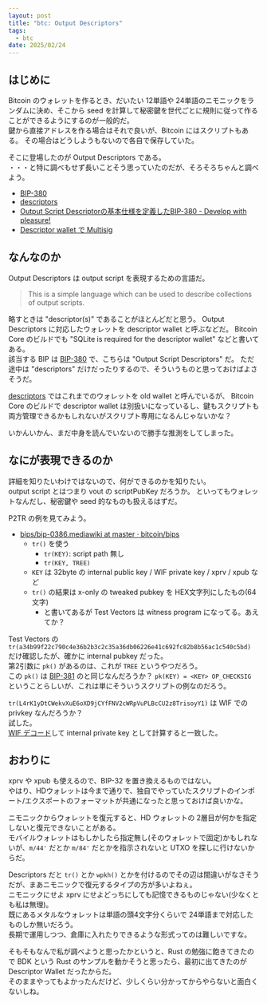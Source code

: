 ```yaml
---
layout: post
title: "btc: Output Descriptors"
tags:
  - btc
date: 2025/02/24
---
```


## はじめに

Bitcoin のウォレットを作るとき、だいたい 12単語や 24単語のニモニックをランダムに決め、そこから seed を計算して秘密鍵を世代ごとに規則に従って作ることができるようにするのが一般的だ。  
鍵から直接アドレスを作る場合はそれで良いが、Bitcoin にはスクリプトもある。
その場合はどうしようもないので各自で保存していた。

そこに登場したのが Output Descriptors である。  
・・・と特に調べもせず長いことそう思っていたのだが、そろそろちゃんと調べよう。

* [BIP-380](https://github.com/bitcoin/bips/blob/master/bip-0380.mediawiki)
* [descriptors](https://bitcoincoredocs.com/descriptors.html)
* [Output Script Descriptorの基本仕様を定義したBIP-380 - Develop with pleasure!](https://techmedia-think.hatenablog.com/entry/2021/09/13/193228)
* [Descriptor wallet で Multisig](https://zenn.dev/kanna/articles/b1112ee16d130b)

## なんなのか

Output Descriptors は output script を表現するための言語だ。

> This is a simple language which can be used to describe collections of output scripts.

略すときは "descriptor(s)" であることがほとんどだと思う。
Output Descriptors に対応したウォレットを descriptor wallet と呼ぶなどだ。
Bitcoin Core のビルドでも "SQLite is required for the descriptor wallet" などと書いてある。  
該当する BIP は [BIP-380](https://github.com/bitcoin/bips/blob/master/bip-0380.mediawiki) で、こちらは "Output Script Descriptors" だ。
ただ途中は "descriptors" だけだったりするので、そういうものと思っておけばよさそうだ。

[descriptors](https://bitcoincoredocs.com/descriptors.html) ではこれまでのウォレットを old wallet と呼んでいるが、
Bitcoin Core のビルドで descriptor wallet は別扱いになっているし、鍵もスクリプトも両方管理できるかもしれないがスクリプト専用になるんじゃないかな？

いかんいかん、まだ中身を読んでいないので勝手な推測をしてしまった。

## なにが表現できるのか

詳細を知りたいわけではないので、何ができるのかを知りたい。  
output script とはつまり vout の scriptPubKey だろうか。
といってもウォレットなんだし、秘密鍵や seed 的なものも扱えるはずだ。

P2TR の例を見てみよう。

* [bips/bip-0386.mediawiki at master · bitcoin/bips](https://github.com/bitcoin/bips/blob/master/bip-0386.mediawiki)
  * `tr()` を使う
    * `tr(KEY)`: script path 無し
    * `tr(KEY, TREE)`
  * `KEY` は 32byte の internal public key / WIF private key / xprv / xpub など
  * `tr()` の結果は x-only の tweaked pubkey を HEX文字列にしたもの(64文字)
    * と書いてあるが Test Vectors は witness program になってる。あえてか？

Test Vectors の `tr(a34b99f22c790c4e36b2b3c2c35a36db06226e41c692fc82b8b56ac1c540c5bd)` だけ確認したが、確かに internal pubkey だった。  
第2引数に `pk()` があるのは、これが `TREE` というやつだろう。  
この `pk()` は [BIP-381](https://github.com/bitcoin/bips/blob/master/bip-0381.mediawiki#user-content-ttpktt) のと同じなんだろうか？ 
`pk(KEY) = <KEY> OP_CHECKSIG` ということらしいが、これは単にそういうスクリプトの例なのだろう。

`tr(L4rK1yDtCWekvXuE6oXD9jCYfFNV2cWRpVuPLBcCU2z8TrisoyY1)` は WIF での privkey なんだろうか？  
試した。  
[WIF デコード](https://learnmeabitcoin.com/technical/keys/private-key/wif/)して internal private key として計算すると一致した。

## おわりに

xprv や xpub も使えるので、BIP-32 を置き換えるものではない。  
やはり、HDウォレットは今まで通りで、独自でやっていたスクリプトのインポート/エクスポートのフォーマットが共通になったと思っておけば良いかな。

ニモニックからウォレットを復元すると、HD ウォレットの 2層目が何かを指定しないと復元できないことがある。  
モバイルウォレットはもしかしたら指定無し(そのウォレットで固定)かもしれないが、`m/44'` だとか `m/84'` だとかを指示されないと UTXO を探しに行けないからだ。

Descriptors だと `tr()` とか `wpkh()` とかを付けるのでその辺は間違いがなさそうだが、まあニモニックで復元するタイプの方が多いよねぇ。  
ニモニックにせよ xprv にせよどっちにしても記憶できるものじゃない(少なくとも私は無理)。  
既にあるメタルなウォレットは単語の頭4文字分くらいで 24単語まで対応したものしか無いだろう。  
長期で運用しつつ、倉庫に入れたりできるような形式ってのは難しいですな。

そもそもなんで私が調べようと思ったかというと、Rust の勉強に飽きてきたので BDK という Rust のサンプルを動かそうと思ったら、最初に出てきたのが Descriptor Wallet だったからだ。  
そのままやってもよかったんだけど、少しくらい分かってからやらないと面白くないしね。
